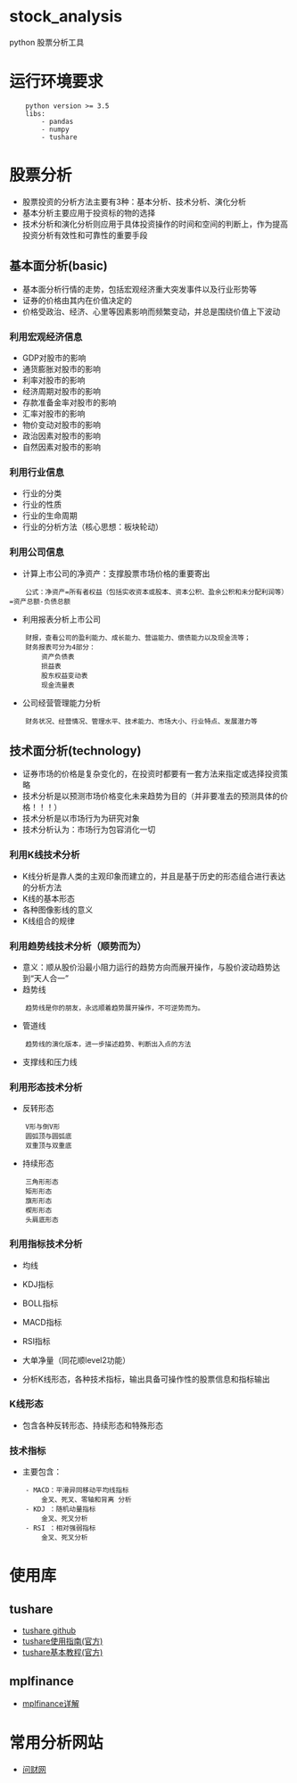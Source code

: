 # stock_analysis
python 股票分析工具

# 运行环境要求
```text
    python version >= 3.5
    libs:
        - pandas
        - numpy
        - tushare
```

# 股票分析
- 股票投资的分析方法主要有3种：基本分析、技术分析、演化分析
- 基本分析主要应用于投资标的物的选择
- 技术分析和演化分析则应用于具体投资操作的时间和空间的判断上，作为提高投资分析有效性和可靠性的重要手段
## 基本面分析(basic)
- 基本面分析行情的走势，包括宏观经济重大突发事件以及行业形势等
- 证券的价格由其内在价值决定的
- 价格受政治、经济、心里等因素影响而频繁变动，并总是围绕价值上下波动
### 利用宏观经济信息
- GDP对股市的影响
- 通货膨胀对股市的影响
- 利率对股市的影响
- 经济周期对股市的影响
- 存款准备金率对股市的影响
- 汇率对股市的影响
- 物价变动对股市的影响
- 政治因素对股市的影响
- 自然因素对股市的影响
### 利用行业信息
- 行业的分类
- 行业的性质
- 行业的生命周期
- 行业的分析方法（核心思想：板块轮动）
### 利用公司信息
- 计算上市公司的净资产：支撑股票市场价格的重要寄出
```text
    公式：净资产=所有者权益（包括实收资本或股本、资本公积、盈余公积和未分配利润等）=资产总额-负债总额
```
- 利用报表分析上市公司
```text
    财报，查看公司的盈利能力、成长能力、营运能力、偿债能力以及现金流等；
    财务报表可分为4部分：
        资产负债表
        损益表
        股东权益变动表
        现金流量表
```
- 公司经营管理能力分析
```text
    财务状况、经营情况、管理水平、技术能力、市场大小、行业特点、发展潜力等
``` 

## 技术面分析(technology)
- 证券市场的价格是复杂变化的，在投资时都要有一套方法来指定或选择投资策略
- 技术分析是以预测市场价格变化未来趋势为目的（并非要准去的预测具体的价格！！！）
- 技术分析是以市场行为为研究对象
- 技术分析认为：市场行为包容消化一切
### 利用K线技术分析
- K线分析是靠人类的主观印象而建立的，并且是基于历史的形态组合进行表达的分析方法
- K线的基本形态
- 各种图像影线的意义
- K线组合的规律
### 利用趋势线技术分析（顺势而为）
- 意义：顺从股价沿最小阻力运行的趋势方向而展开操作，与股价波动趋势达到“天人合一”
- 趋势线
```text
    趋势线是你的朋友，永远顺着趋势展开操作，不可逆势而为。
```
- 管道线
```text
    趋势线的演化版本，进一步描述趋势、判断出入点的方法
```
- 支撑线和压力线
### 利用形态技术分析
- 反转形态
```text
    V形与倒V形
    圆弧顶与圆弧底
    双重顶与双重底
```
- 持续形态
```text
    三角形形态
    矩形形态
    旗形形态
    楔形形态
    头肩底形态
```
### 利用指标技术分析
- 均线
- KDJ指标
- BOLL指标
- MACD指标
- RSI指标
- 大单净量（同花顺level2功能）


- 分析K线形态，各种技术指标，输出具备可操作性的股票信息和指标输出
### K线形态
- 包含各种反转形态、持续形态和特殊形态

### 技术指标
- 主要包含：
```text
    - MACD：平滑异同移动平均线指标
        金叉、死叉、零轴和背离 分析
    - KDJ ：随机动量指标
        金叉、死叉分析
    - RSI ：相对强弱指标
        金叉、死叉分析
```

# 使用库
## tushare
- [tushare github](https://github.com/waditu/tushare)
- [tushare使用指南(官方)](https://tushare.pro/document/2)
- [tushare基本教程(官方)](http://tushare.org/index.html)
## mplfinance
- [mplfinance详解](https://blog.csdn.net/wuwei_201/article/details/105781844)

# 常用分析网站
- [问财网](http://www.iwencai.com/stockpick)